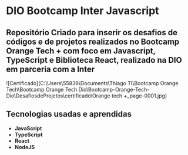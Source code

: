# DIO Bootcamp Inter Javascript

## Repositório Criado para inserir os desafios de códigos e de projetos realizados no Bootcamp Orange Tech + com foco em Javascript, TypeScript e Biblioteca React, realizado na DIO em parceria com a Inter

![Certificado](C:\Users\55839\Documents\Thiago TI\Bootcamp Orange Tech\Bootcamp Orange Tech Dio\Bootcamp-Orange-Tech-Dio\DesafiosdeProjetos\certificado\Orange tech +_page-0001.jpg)

## Tecnologias usadas e aprendidas

* **JavaScript**
* **TypeScript**
* **React**
* **NodeJS**
